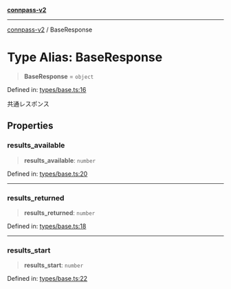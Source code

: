 [**connpass-v2**](../README.md)

***

[connpass-v2](../globals.md) / BaseResponse

# Type Alias: BaseResponse

> **BaseResponse** = `object`

Defined in: [types/base.ts:16](https://github.com/ryohidaka/node-connpass/blob/de28db452011c09c14da82f297b63bc8ba518499/src/types/base.ts#L16)

共通レスポンス

## Properties

### results\_available

> **results\_available**: `number`

Defined in: [types/base.ts:20](https://github.com/ryohidaka/node-connpass/blob/de28db452011c09c14da82f297b63bc8ba518499/src/types/base.ts#L20)

***

### results\_returned

> **results\_returned**: `number`

Defined in: [types/base.ts:18](https://github.com/ryohidaka/node-connpass/blob/de28db452011c09c14da82f297b63bc8ba518499/src/types/base.ts#L18)

***

### results\_start

> **results\_start**: `number`

Defined in: [types/base.ts:22](https://github.com/ryohidaka/node-connpass/blob/de28db452011c09c14da82f297b63bc8ba518499/src/types/base.ts#L22)

